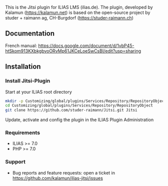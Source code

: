 This is the Jitsi plugin for ILIAS LMS (ilias.de).
The plugin, developed by Kalamun (https://kalamun.net) is based on the open-source project by studer + raimann ag, CH-Burgdorf (https://studer-raimann.ch)

## Documentation
French manual: https://docs.google.com/document/d/1vbP45-htSkom913KXbkgbvoORvMp61JKCeLoeSwCsBI/edit?usp=sharing

## Installation

### Install Jitsi-Plugin
Start at your ILIAS root directory
```bash
mkdir -p Customizing/global/plugins/Services/Repository/RepositoryObject
cd Customizing/global/plugins/Services/Repository/RepositoryObject
git clone https://github.com/studer-raimann/Jitsi.git Jitsi
```
Update, activate and config the plugin in the ILIAS Plugin Administration

### Requirements
* ILIAS >= 7.0
* PHP >= 7.0

### Support
* Bug reports and feature requests: open a ticket in https://github.com/kalamun/ilias-jitsi/issues
